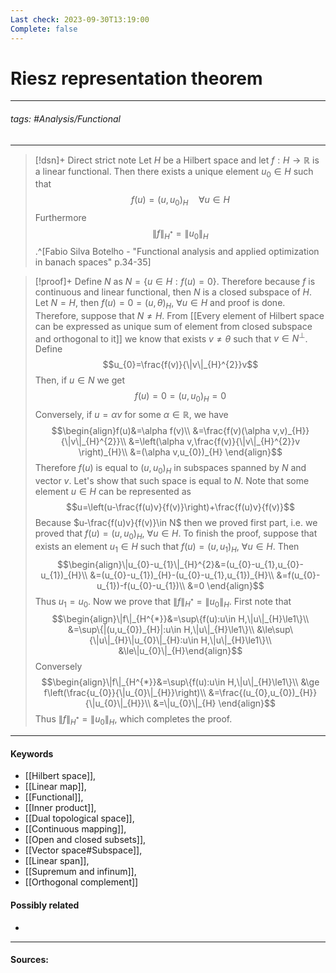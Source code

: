 ```yaml
---
Last check: 2023-09-30T13:19:00
Complete: false
---
```

# Riesz representation theorem
***
###### tags: #Analysis/Functional 
***
>[!dsn]+ Direct strict note
>Let $H$ be a Hilbert space and let $f:H\to\mathbb{R}$ is a linear functional. Then there exists a unique element $u_{0}\in H$ such that
>$$f(u)=(u,u_{0})_{H}\quad\forall u\in H$$
>Furthermore
>$$\|f\|_{H^{*}}=\|u_{0}\|_{H}$$
>.^[Fabio Silva Botelho - "Functional analysis and applied optimization in banach spaces" p.34-35]

>[!proof]+
>Define $N$ as $N=\{u\in H:f(u)=0\}$. Therefore because $f$ is continuous and linear functional, then $N$ is a closed subspace of $H$. Let $N=H$, then $f(u)=0=(u,\theta)_{H}$, $\forall u\in H$ and proof is done. Therefore, suppose that $N\ne H$. From [[Every element of Hilbert space can be expressed as unique sum of element from closed subspace and orthogonal to it]] we know that exists $v\ne\theta$ such that $v\in N^{\perp}$.
>Define 
>$$u_{0}=\frac{f(v)}{\|v\|_{H}^{2}}v$$
>Then, if $u\in N$ we get
>$$f(u)=0=(u,u_{0})_{H}=0$$
>Conversely, if $u=\alpha v$ for some $\alpha\in\mathbb{R}$, we have
>$$\begin{align}f(u)&=\alpha f(v)\\ &=\frac{f(v)(\alpha v,v)_{H}}{\|v\|_{H}^{2}}\\ &=\left(\alpha v,\frac{f(v)}{\|v\|_{H}^{2}}v \right)_{H}\\ &=(\alpha v,u_{0})_{H} \end{align}$$
>Therefore $f(u)$ is equal to $(u,u_{0})_{H}$ in subspaces spanned by $N$ and vector $v$. Let's show that such space is equal to $N$. Note that some element $u\in H$ can be represented as
>$$u=\left(u-\frac{f(u)v}{f(v)}\right)+\frac{f(u)v}{f(v)}$$
>Because $u-\frac{f(u)v}{f(v)}\in N$ then we proved first part, i.e. we proved that $f(u)=(u,u_{0})_{H}$, $\forall u\in H$. To finish the proof, suppose that exists an element $u_{1}\in H$ such that $f(u)=(u,u_{1})_{H}$, $\forall u\in H$. Then
>$$\begin{align}\|u_{0}-u_{1}\|_{H}^{2}&=(u_{0}-u_{1},u_{0}-u_{1})_{H}\\ &=(u_{0}-u_{1})_{H}-(u_{0}-u_{1},u_{1})_{H}\\ &=f(u_{0}-u_{1})-f(u_{0}-u_{1})\\ &=0 \end{align}$$
>Thus $u_{1}=u_{0}$.
>Now we prove that $\|f\|_{H^{*}}=\|u_{0}\|_{H}$. First note that
>$$\begin{align}\|f\|_{H^{*}}&=\sup\{f(u):u\in H,\|u\|_{H}\le1\}\\ &=\sup\{|(u,u_{0})_{H}|:u\in H,\|u\|_{H}\le1\}\\ &\le\sup\{\|u\|_{H}\|u_{0}\|_{H}:u\in H,\|u\|_{H}\le1\}\\ &\le\|u_{0}\|_{H}\end{align}$$
>Conversely
>$$\begin{align}\|f\|_{H^{*}}&=\sup\{f(u):u\in H,\|u\|_{H}\le1\}\\ &\ge f\left(\frac{u_{0}}{\|u_{0}\|_{H}}\right)\\ &=\frac{(u_{0},u_{0})_{H}}{\|u_{0}\|_{H}}\\ &=\|u_{0}\|_{H} \end{align}$$
>Thus $\|f\|_{H^{*}}=\|u_{0}\|_{H}$, which completes the proof.

***
#### Keywords
- [[Hilbert space]],
- [[Linear map]],
- [[Functional]],
- [[Inner product]],
- [[Dual topological space]],
- [[Continuous mapping]],
- [[Open and closed subsets]],
- [[Vector space#Subspace]],
- [[Linear span]],
- [[Supremum and infinum]],
- [[Orthogonal complement]]
#### Possibly related
- 
***
#### Sources: